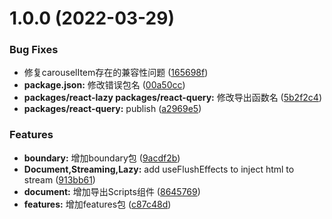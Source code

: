 # 1.0.0 (2022-03-29)


### Bug Fixes

* 修复carouselItem存在的兼容性问题 ([165698f](https://codeup.aliyun.com/601b5fad8deaa14d9e02d77e/lunsuo/vjshi-packages/commits/165698f50b28fcf2d37f1f545dac686abc44997c))
* **package.json:** 修改错误包名 ([00a50cc](https://codeup.aliyun.com/601b5fad8deaa14d9e02d77e/lunsuo/vjshi-packages/commits/00a50ccba71ca7687ab0fcaaa0a1fe712cf57850))
* **packages/react-lazy packages/react-query:** 修改导出函数名 ([5b2f2c4](https://codeup.aliyun.com/601b5fad8deaa14d9e02d77e/lunsuo/vjshi-packages/commits/5b2f2c44bf3a85181f4a5ba9af3578ace00a11ef))
* **packages/react-query:** publish ([a2969e5](https://codeup.aliyun.com/601b5fad8deaa14d9e02d77e/lunsuo/vjshi-packages/commits/a2969e55144afb84c0d088e33513d95452c5ddb4))


### Features

* **boundary:** 增加boundary包 ([9acdf2b](https://codeup.aliyun.com/601b5fad8deaa14d9e02d77e/lunsuo/vjshi-packages/commits/9acdf2b8c984b80a19b9ab50a8deda96deef8bdf))
* **Document,Streaming,Lazy:** add useFlushEffects to inject html to stream ([913bb61](https://codeup.aliyun.com/601b5fad8deaa14d9e02d77e/lunsuo/vjshi-packages/commits/913bb612eb89e265b0e9615dc7e086c2ad530c8a))
* **document:** 增加导出Scripts组件 ([8645769](https://codeup.aliyun.com/601b5fad8deaa14d9e02d77e/lunsuo/vjshi-packages/commits/864576970591e01b729029fd3e571a01f37d9524))
* **features:** 增加features包 ([c87c48d](https://codeup.aliyun.com/601b5fad8deaa14d9e02d77e/lunsuo/vjshi-packages/commits/c87c48d9c7310e3e084b05b6e1d61958b660a596))



